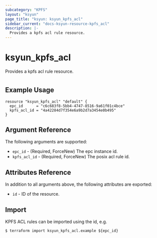 ```yaml
---
subcategory: "KPFS"
layout: "ksyun"
page_title: "ksyun: ksyun_kpfs_acl"
sidebar_current: "docs-ksyun-resource-kpfs_acl"
description: |-
  Provides a kpfs acl rule resource.
---
```


# ksyun_kpfs_acl

Provides a kpfs acl rule resource.

#

## Example Usage

```hcl
resource "ksyun_kpfs_acl" "default" {
  epc_id      = "c6c683f8-5bb4-4747-8516-9a61f01c4bce"
  kpfs_acl_id = "4a42284d7f354e6a9b2d7a3454e0b495"
}
```

## Argument Reference

The following arguments are supported:

* `epc_id` - (Required, ForceNew) The epc instance id.
* `kpfs_acl_id` - (Required, ForceNew) The posix acl rule id.

## Attributes Reference

In addition to all arguments above, the following attributes are exported:

* `id` - ID of the resource.



## Import

KPFS ACL rules can be imported using the id, e.g.

```
$ terraform import ksyun_kpfs_acl.example ${epc_id}
```

